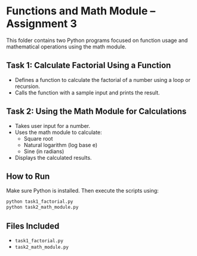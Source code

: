 # Functions and Math Module – Assignment 3

This folder contains two Python programs focused on function usage and mathematical operations using the math module.

## Task 1: Calculate Factorial Using a Function
- Defines a function to calculate the factorial of a number using a loop or recursion.
- Calls the function with a sample input and prints the result.

## Task 2: Using the Math Module for Calculations
- Takes user input for a number.
- Uses the math module to calculate:
  - Square root
  - Natural logarithm (log base e)
  - Sine (in radians)
- Displays the calculated results.

## How to Run
Make sure Python is installed. Then execute the scripts using:

```bash
python task1_factorial.py
python task2_math_module.py
```

## Files Included
- `task1_factorial.py`
- `task2_math_module.py`
